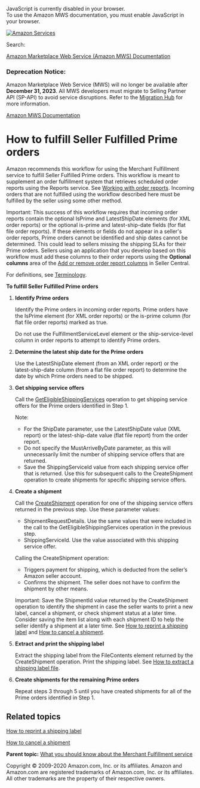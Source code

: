 <div id="MWSDX_noscript">

JavaScript is currently disabled in your browser.  
To use the Amazon MWS documentation, you must enable JavaScript in your
browser.

</div>

<div id="MWSDX_divtop">

[![Amazon
Services](https://images-na.ssl-images-amazon.com/images/G/08/mwsportal/fr_FR/amazonservices.gif "Amazon Services")](http://services.amazon.fr)

<div id="MWSDX_search">

<span id="MWSDX_searchlbl">Search:</span>

</div>

  
<span id="MWSDX_titlebar">[Amazon Marketplace Web Service (Amazon MWS)
Documentation](https://developer.amazonservices.fr/gp/mws/docs.html)</span>
<span id="MWSDX_dep_notice"></span>

### Deprecation Notice:

Amazon Marketplace Web Service (MWS) will no longer be available after
**December 31, 2023**. All MWS developers must migrate to Selling
Partner API (SP-API) to avoid service disruptions. Refer to the
[Migration
Hub](https://developer-docs.amazon.com/sp-api/page/migration-hub) for
more information.

</div>

<div id="MWSDX_divbottom">

<div id="MWSDX_divleft">

<div id="MWSDX_toc">

</div>

</div>

<div id="MWSDX_divright">

<div id="MWSDX_content">

<span id="MWSDX_breadcrumbs">[Amazon MWS
Documentation](https://developer.amazonservices.fr/gp/mws/docs.html)</span>

<div id="MerchFulfill_HowToUseForPrime" class="nested0">

# How to fulfill Seller Fulfilled Prime orders

<div class="body">

Amazon recommends this workflow for using the <span class="ph">Merchant
Fulfillment service</span> to fulfill Seller Fulfilled Prime orders.
This workflow is meant to supplement an order fulfillment system that
retrieves scheduled order reports using the Reports service. See
<a href="../reports/Reports_WorkingWithOrderReports.md" class="xref" title="Describes how to schedule and manage order reports.">Working with order reports</a>.
Incoming orders that are not fulfilled using the workflow described here
must be fulfilled by the seller using some other method.

<div class="note important">

<span class="importanttitle">Important:</span> This success of this
workflow requires that incoming order reports contain the optional <span
class="keyword parmname">IsPrime</span> and <span
class="keyword parmname">LatestShipDate</span> elements (for XML order
reports) or the optional <span class="keyword parmname">is-prime</span>
and <span class="keyword parmname">latest-ship-date</span> fields (for
flat file order reports). If these elements or fields do not appear in a
seller's order reports, Prime orders cannot be identified and ship dates
cannot be determined. This could lead to sellers missing the shipping
SLAs for their Prime orders. Sellers using an application that you
develop based on this workflow must add these columns to their order
reports using the **Optional columns** area of the
<a href="https://sellercentral.amazon.co.uk/orders/reports/column-selection" class="xref">Add or remove order report columns</a>
in Seller Central.

</div>

<span class="ph">For definitions, see
<a href="../merch_fulfill/MerchFulfill_Overview.md#Terminology" class="xref">Terminology</a>.</span>

**To fulfill Seller Fulfilled Prime orders**

1.  **Identify Prime orders**

    Identify the Prime orders in incoming order reports. Prime orders
    have the <span class="keyword parmname">IsPrime</span> element (for
    XML order reports) or the <span
    class="keyword parmname">is-prime</span> column (for flat file order
    reports) marked as true.

    Do not use the <span
    class="keyword parmname">FulfillmentServiceLevel</span> element or
    the <span class="keyword parmname">ship-service-level</span> column
    in order reports to attempt to identify Prime orders.

2.  **Determine the latest ship date for the Prime orders**

    Use the <span class="keyword parmname">LatestShipDate</span> element
    (from an XML order report) or the <span
    class="keyword parmname">latest-ship-date</span> column (from a flat
    file order report) to determine the date by which Prime orders need
    to be shipped.

3.  **Get shipping service offers**

    Call the
    <a href="MerchFulfill_GetEligibleShippingServices.md" class="xref" title="Returns a list of shipping service offers.">GetEligibleShippingServices</a>
    operation to get shipping service offers for the Prime orders
    identified in Step 1.

    <div class="note note">

    <span class="notetitle">Note:</span>
    -   For the <span class="keyword parmname">ShipDate</span>
        parameter, use the <span
        class="keyword parmname">LatestShipDate</span> value (XML
        report) or the <span
        class="keyword parmname">latest-ship-date</span> value (flat
        file report) from the order report.
    -   Do not specify the <span
        class="keyword parmname">MustArriveByDate</span> parameter, as
        this will unnecessarily limit the number of shipping service
        offers that are returned.
    -   Save the <span class="keyword parmname">ShippingServiceId</span>
        value from each shipping service offer that is returned. Use
        this for subsequent calls to the <span
        class="keyword apiname">CreateShipment</span> operation to
        create shipments for specific shipping service offers.

    </div>

4.  **Create a shipment**

    Call the
    <a href="MerchFulfill_CreateShipment.md" class="xref">CreateShipment</a>
    operation for one of the shipping service offers returned in the
    previous step. Use these parameter values:

    -   <span class="keyword parmname">ShipmentRequestDetails</span>.
        Use the same values that were included in the call to the <span
        class="keyword apiname">GetEligibleShippingServices</span>
        operation in the previous step.
    -   <span class="keyword parmname">ShippingServiceId</span>. Use the
        value associated with this shipping service offer.

    <div class="p">

    Calling the <span class="keyword apiname">CreateShipment</span>
    operation:
    -   Triggers payment for shipping, which is deducted from the
        seller’s Amazon seller account.
    -   Confirms the shipment. The seller does not have to confirm the
        shipment by other means.

    </div>

    <div class="note important">

    <span class="importanttitle">Important:</span> Save the <span
    class="keyword parmname">ShipmentId</span> value returned by the
    <span class="keyword apiname">CreateShipment</span> operation to
    identify the shipment in case the seller wants to print a new label,
    cancel a shipment, or check shipment status at a later time.
    Consider saving the item list along with each shipment ID to help
    the seller identify a shipment at a later time. See
    <a href="MerchFulfill_HowToGetNewShippingLabel.md" class="xref">How to reprint a shipping label</a>
    and
    <a href="MerchFulfill_HowToCancelShipment.md" class="xref">How to cancel a shipment</a>.

    </div>

5.  **Extract and print the shipping label**

    Extract the shipping label from the <span
    class="keyword parmname">FileContents</span> element returned by the
    <span class="keyword apiname">CreateShipment</span> operation. Print
    the shipping label. See
    <a href="MerchFulfill_HowToExtractShippingLabel.md" class="xref">How to extract a shipping label file</a>.

6.  **Create shipments for the remaining Prime orders**

    Repeat steps 3 through 5 until you have created shipments for all of
    the Prime orders identified in Step 1.

<div class="section">

## Related topics

<a href="MerchFulfill_HowToGetNewShippingLabel.md" class="xref">How to reprint a shipping label</a>

<a href="MerchFulfill_HowToCancelShipment.md" class="xref">How to cancel a shipment</a>

</div>

</div>

<div class="related-links">

<div class="familylinks">

<div class="parentlink">

**Parent topic:**
<a href="../merch_fulfill/MerchFulfill_Overview.md" class="link">What you should know about the Merchant Fulfillment service</a>

</div>

</div>

</div>

</div>

<div id="MWSDX_footer">

Copyright © 2009-2020 Amazon.com, Inc. or its affiliates. Amazon and
Amazon.com are registered trademarks of Amazon.com, Inc. or its
affiliates. All other trademarks are the property of their respective
owners.

</div>

</div>

</div>

<div style="clear: both;">

</div>

</div>
